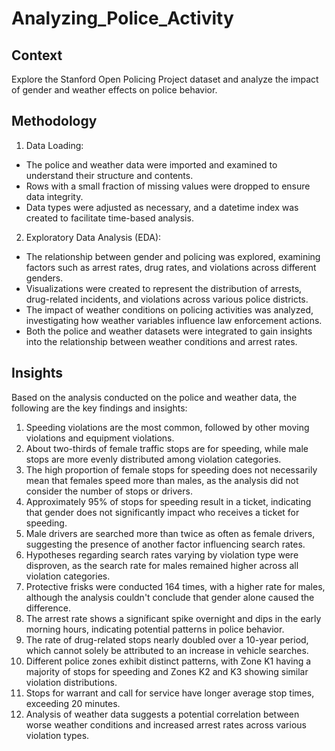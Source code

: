 # Analyzing_Police_Activity

## Context

Explore the Stanford Open Policing Project dataset and analyze the impact of gender and weather effects on police behavior.

## Methodology
1. Data Loading:

  - The police and weather data were imported and examined to understand their structure and contents.
  - Rows with a small fraction of missing values were dropped to ensure data integrity.
  - Data types were adjusted as necessary, and a datetime index was created to facilitate time-based analysis.
2. Exploratory Data Analysis (EDA):

  - The relationship between gender and policing was explored, examining factors such as arrest rates, drug rates, and violations across different genders.
  - Visualizations were created to represent the distribution of arrests, drug-related incidents, and violations across various police districts.
  - The impact of weather conditions on policing activities was analyzed, investigating how weather variables influence law enforcement actions.
  - Both the police and weather datasets were integrated to gain insights into the relationship between weather conditions and arrest rates.
    
## Insights
Based on the analysis conducted on the police and weather data, the following are the key findings and insights:

1. Speeding violations are the most common, followed by other moving violations and equipment violations.
2. About two-thirds of female traffic stops are for speeding, while male stops are more evenly distributed among violation categories.
3. The high proportion of female stops for speeding does not necessarily mean that females speed more than males, as the analysis did not consider the number of stops or drivers.
4. Approximately 95% of stops for speeding result in a ticket, indicating that gender does not significantly impact who receives a ticket for speeding.
5. Male drivers are searched more than twice as often as female drivers, suggesting the presence of another factor influencing search rates.
6. Hypotheses regarding search rates varying by violation type were disproven, as the search rate for males remained higher across all violation categories.
7. Protective frisks were conducted 164 times, with a higher rate for males, although the analysis couldn't conclude that gender alone caused the difference.
8. The arrest rate shows a significant spike overnight and dips in the early morning hours, indicating potential patterns in police behavior.
9. The rate of drug-related stops nearly doubled over a 10-year period, which cannot solely be attributed to an increase in vehicle searches.
10. Different police zones exhibit distinct patterns, with Zone K1 having a majority of stops for speeding and Zones K2 and K3 showing similar violation distributions.
11. Stops for warrant and call for service have longer average stop times, exceeding 20 minutes.
12. Analysis of weather data suggests a potential correlation between worse weather conditions and increased arrest rates across various violation types.
 
